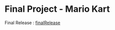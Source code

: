 # Final Project - Mario Kart

Final Release : [finalRelease](https://github.com/mbaguiar/mariokart/tree/finalRelease)
